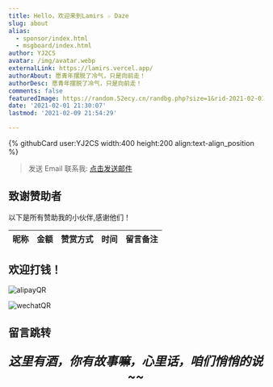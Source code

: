 ```yaml
---
title: Hello，欢迎来到Lamirs ☆ Daze
slug: about
alias:
  - sponsor/index.html
  - msgboard/index.html
author: YJ2CS
avatar: /img/avatar.webp
externalLink: https://lamirs.vercel.app/
authorAbout: 愿青年摆脱了冷气，只是向前走！
authorDesc: 愿青年摆脱了冷气，只是向前走！
comments: false
featuredImage: https://random.52ecy.cn/randbg.php?size=1&rid-2021-02-01-21-30-07
date: '2021-02-01 21:30:07'
lastmod: '2021-02-09 21:54:29'

---
```


{% githubCard user:YJ2CS width:400 height:200 align:text-align_position %}

> 发送 Email 联系我:  <a href="mailto:cnyjzhang@outlook.com?subject=issues&body=名称：%0A%0A说明：%0A">点击发送邮件</a>

## 致谢赞助者
以下是所有赞助我的小伙伴,感谢他们！

|  昵称 |  金额 | 赞赏方式 |  时间 | 留言备注 |
| :-: | :-: | :--: | :-: | :--: |

## 欢迎打钱！

![alipayQR](/custom/donate/AliPayQR.webp)

![wechatQR](/custom/donate/WeChatQR.webp)

## 留言跳转
<b>
	<big>
		<i>
<p style=";text-align:center;font-size:24px">这里有酒，你有故事嘛，心里话，咱们悄悄的说~~</p>
		</i>
	</big>
</b>

